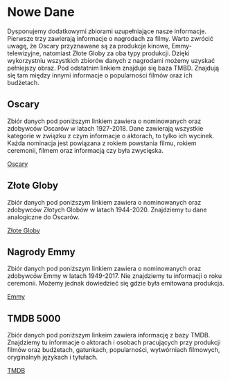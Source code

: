 # Nowe Dane

Dysponujemy dodatkowymi zbiorami uzupełniające nasze informacje. 
Pierwsze trzy zawierają informacje o nagrodach za filmy.
Warto zwrócić uwagę, że Oscary przyznawane są za produkcje kinowe, Emmy-telewizyjne, natomiast Złote Globy za oba typy produkcji.
Dzięki wykorzystniu wszystkich zbiorów danych z nagrodami możemy uzyskać pełniejszy obraz. Pod odstatnim linkiem znajduje się baza TMBD. Znajdują się tam między innymi informacje o popularności filmów oraz ich budżetach.


## Oscary
Zbiór danych pod poniższym linkiem zawiera o nominowanych oraz zdobywców Oscarów w latach 1927-2018. Dane zawierają wszystkie kategorie w związku z czym informacje o aktorach, to tylko ich wycinek. Każda nominacja jest powiązana z rokiem powstania filmu, rokiem ceremonii, filmem oraz informacją czy była zwycięska.

[Oscary](https://www.kaggle.com/datasets/unanimad/the-oscar-award)

## Złote Globy
Zbiór danych pod poniższym linkiem zawiera o nominowanych oraz zdobywców Złotych Globów w latach 1944-2020. Znajdziemy tu dane analogiczne do Oscarów.

[Złote Globy](https://www.kaggle.com/datasets/unanimad/golden-globe-awards)


## Nagrody Emmy
Zbiór danych pod poniższym linkiem zawiera o nominowanych oraz zdobywców Emmy w latach 1949-2017. Nie znajdziemy tu informacji o roku ceremonii. Możemy jednak dowiedzieć się gdzie była emitowana produkcja.

[Emmy](https://www.kaggle.com/datasets/pmagda/primetime-emmy-awards)


## TMDB 5000
Zbiór danych pod poniższym linkeim zawiera informację z bazy TMDB. Znajdziemy tu informacje o aktorach i osobach pracujących przy produkcji filmów oraz budżetach, gatunkach, popularności, wytwórniach filmowych, oryginalnyh językach i tytułach.

[TMDB](https://www.kaggle.com/datasets/tmdb/tmdb-movie-metadata?select=tmdb_5000_movies.csv)
